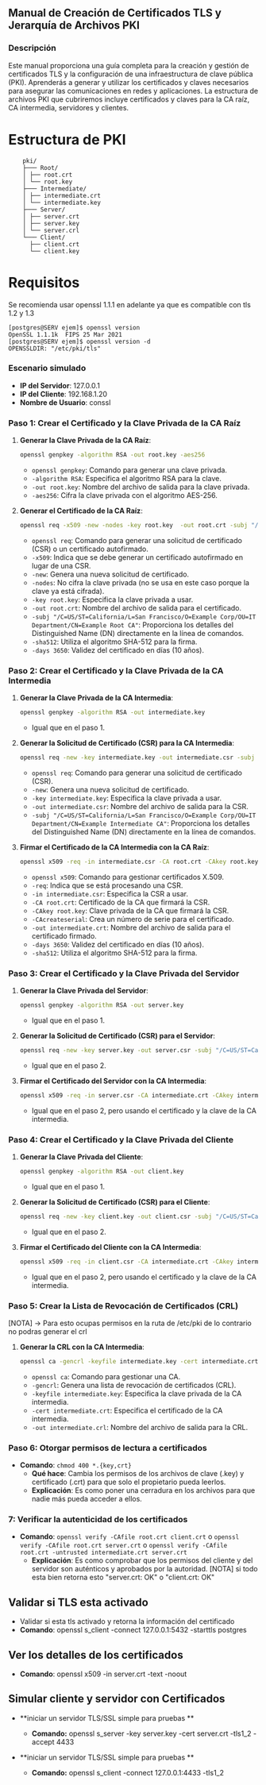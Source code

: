  
## Manual de Creación de Certificados TLS y Jerarquía de Archivos PKI

### Descripción
Este manual proporciona una guía completa para la creación y gestión de certificados TLS y la configuración de una infraestructura de clave pública (PKI). Aprenderás a generar y utilizar los certificados y claves necesarios para asegurar las comunicaciones en redes y aplicaciones. La estructura de archivos PKI que cubriremos incluye certificados y claves para la CA raíz, CA intermedia, servidores y clientes.
 

# Estructura de PKI 
``` 
	pki/
	├─── Root/ 
	│ ├── root.crt 
	│ └── root.key
	├─── Intermediate/  
	│ ├── intermediate.crt
	│ └── intermediate.key 
	├─── Server/ 
	│ ├── server.crt 
	│ ├── server.key 
	│ └── server.crl 
	└─── Client/ 
	  ├── client.crt
	  └── client.key
``` 

# Requisitos 
Se recomienda usar openssl 1.1.1 en adelante ya que es compatible con tls 1.2 y 1.3 
``` 
[postgres@SERV ejem]$ openssl version
OpenSSL 1.1.1k  FIPS 25 Mar 2021
[postgres@SERV ejem]$ openssl version -d
OPENSSLDIR: "/etc/pki/tls"
``` 




 
### Escenario simulado
- **IP del Servidor**: 127.0.0.1
- **IP del Cliente**: 192.168.1.20
- **Nombre de Usuario**: conssl

### Paso 1: Crear el Certificado y la Clave Privada de la CA Raíz

1. **Generar la Clave Privada de la CA Raíz**:
   ```bash
   openssl genpkey -algorithm RSA -out root.key -aes256
   ```
   - `openssl genpkey`: Comando para generar una clave privada.
   - `-algorithm RSA`: Especifica el algoritmo RSA para la clave.
   - `-out root.key`: Nombre del archivo de salida para la clave privada.
   - `-aes256`: Cifra la clave privada con el algoritmo AES-256.

2. **Generar el Certificado de la CA Raíz**:
   ```bash
   openssl req -x509 -new -nodes -key root.key  -out root.crt -subj "/C=US/ST=California/L=San Francisco/O=Example Corp/OU=IT Department/CN=Root CA" -sha512 -days 3650
   ```
   - `openssl req`: Comando para generar una solicitud de certificado (CSR) o un certificado autofirmado.
   - `-x509`: Indica que se debe generar un certificado autofirmado en lugar de una CSR.
   - `-new`: Genera una nueva solicitud de certificado.
   - `-nodes`: No cifra la clave privada (no se usa en este caso porque la clave ya está cifrada).
   - `-key root.key`: Especifica la clave privada a usar.
   - `-out root.crt`: Nombre del archivo de salida para el certificado.
   - `-subj "/C=US/ST=California/L=San Francisco/O=Example Corp/OU=IT Department/CN=Example Root CA"`: Proporciona los detalles del Distinguished Name (DN) directamente en la línea de comandos.
   - `-sha512`: Utiliza el algoritmo SHA-512 para la firma.
   - `-days 3650`: Validez del certificado en días (10 años).


### Paso 2: Crear el Certificado y la Clave Privada de la CA Intermedia

1. **Generar la Clave Privada de la CA Intermedia**:
   ```bash
   openssl genpkey -algorithm RSA -out intermediate.key 
   ```
   - Igual que en el paso 1.

2. **Generar la Solicitud de Certificado (CSR) para la CA Intermedia**:
   ```bash
   openssl req -new -key intermediate.key -out intermediate.csr -subj "/C=US/ST=California/L=San Francisco/O=Example Corp/OU=IT Department/CN=Example Intermediate CA"
   ```
   - `openssl req`: Comando para generar una solicitud de certificado (CSR).
   - `-new`: Genera una nueva solicitud de certificado.
   - `-key intermediate.key`: Especifica la clave privada a usar.
   - `-out intermediate.csr`: Nombre del archivo de salida para la CSR.
   - `-subj "/C=US/ST=California/L=San Francisco/O=Example Corp/OU=IT Department/CN=Example Intermediate CA"`: Proporciona los detalles del Distinguished Name (DN) directamente en la línea de comandos.

3. **Firmar el Certificado de la CA Intermedia con la CA Raíz**:
   ```bash
   openssl x509 -req -in intermediate.csr -CA root.crt -CAkey root.key -CAcreateserial -out intermediate.crt -days 3650 -sha512
   ```
   - `openssl x509`: Comando para gestionar certificados X.509.
   - `-req`: Indica que se está procesando una CSR.
   - `-in intermediate.csr`: Especifica la CSR a usar.
   - `-CA root.crt`: Certificado de la CA que firmará la CSR.
   - `-CAkey root.key`: Clave privada de la CA que firmará la CSR.
   - `-CAcreateserial`: Crea un número de serie para el certificado.
   - `-out intermediate.crt`: Nombre del archivo de salida para el certificado firmado.
   - `-days 3650`: Validez del certificado en días (10 años).
   - `-sha512`: Utiliza el algoritmo SHA-512 para la firma.

### Paso 3: Crear el Certificado y la Clave Privada del Servidor

1. **Generar la Clave Privada del Servidor**:
   ```bash
   openssl genpkey -algorithm RSA -out server.key  
   ```
   - Igual que en el paso 1.

2. **Generar la Solicitud de Certificado (CSR) para el Servidor**:
   ```bash
   openssl req -new -key server.key -out server.csr -subj "/C=US/ST=California/L=San Francisco/O=Example Corp/OU=IT Department/CN=127.0.0.1"
   ```
   - Igual que en el paso 2.

3. **Firmar el Certificado del Servidor con la CA Intermedia**:
   ```bash
   openssl x509 -req -in server.csr -CA intermediate.crt -CAkey intermediate.key -CAcreateserial -out server.crt -days 825 -sha512
   ```
   - Igual que en el paso 2, pero usando el certificado y la clave de la CA intermedia.





### Paso 4: Crear el Certificado y la Clave Privada del Cliente

1. **Generar la Clave Privada del Cliente**:
   ```bash
   openssl genpkey -algorithm RSA -out client.key  
   ```
   - Igual que en el paso 1.

2. **Generar la Solicitud de Certificado (CSR) para el Cliente**:
   ```bash
   openssl req -new -key client.key -out client.csr -subj "/C=US/ST=California/L=San Francisco/O=Example Corp/OU=IT Department/CN=conssl"
   ```
   - Igual que en el paso 2.

3. **Firmar el Certificado del Cliente con la CA Intermedia**:
   ```bash
   openssl x509 -req -in client.csr -CA intermediate.crt -CAkey intermediate.key -CAcreateserial -out client.crt -days 825 -sha512
   ```
   - Igual que en el paso 2, pero usando el certificado y la clave de la CA intermedia.




### Paso 5: Crear la Lista de Revocación de Certificados (CRL)
[NOTA] -> Para esto ocupas permisos en la ruta de /etc/pki de lo contrario no podras generar el crl

1. **Generar la CRL con la CA Intermedia**:
   ```bash
   openssl ca -gencrl -keyfile intermediate.key -cert intermediate.crt -out intermediate.crl
   ```
   - `openssl ca`: Comando para gestionar una CA.
   - `-gencrl`: Genera una lista de revocación de certificados (CRL).
   - `-keyfile intermediate.key`: Especifica la clave privada de la CA intermedia.
   - `-cert intermediate.crt`: Especifica el certificado de la CA intermedia.
   - `-out intermediate.crl`: Nombre del archivo de salida para la CRL.




### Paso 6: Otorgar permisos de lectura a certificados
- **Comando**: `chmod 400 *.{key,crt}`
  - **Qué hace**: Cambia los permisos de los archivos de clave (.key) y certificado (.crt) para que solo el propietario pueda leerlos.
  - **Explicación**: Es como poner una cerradura en los archivos para que nadie más pueda acceder a ellos.
 


### 7: Verificar la autenticidad de los certificados
- **Comando**: `openssl verify -CAfile root.crt client.crt` o `openssl verify -CAfile root.crt server.crt` o  `openssl verify -CAfile root.crt -untrusted intermediate.crt server.crt`
  - **Explicación**: Es como comprobar que los permisos del cliente y del servidor son auténticos y aprobados por la autoridad.
  [NOTA] si todo esta bien retorna esto "server.crt: OK" o "client.crt: OK"
  
  
  
## **Validar si TLS esta activado**
- Validar si esta tls activado y retorna la información del certificado
- **Comando**: openssl s_client -connect 127.0.0.1:5432 -starttls postgres


## **Ver los detalles de los certificados**
- **Comando**:  openssl x509 -in server.crt -text -noout

 
## Simular cliente y servidor con Certificados

- **iniciar un servidor TLS/SSL simple para pruebas **
	- **Comando:** openssl s_server -key server.key -cert server.crt -tls1_2 -accept 4433 
	

- **iniciar un servidor TLS/SSL simple para pruebas **
	- **Comando:** openssl s_client -connect 127.0.0.1:4433 -tls1_2

















